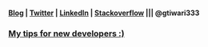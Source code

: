 ####  [Blog](https://blog.gtiwari333.com) | [Twitter](https://twitter.com/gtiwari333) | [LinkedIn](https://www.linkedin.com/in/gtiwari333/) |  [Stackoverflow](https://stackoverflow.com/users/607637/gtiwari333)  ||| @gtiwari333 

### [My tips for new developers :)](https://github.com/GT-Corp/myths-and-facts-about-programming/blob/master/README.md)
